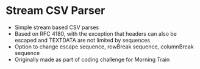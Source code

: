 # Stream CSV Parser
 * Simple stream based CSV parses
 * Based on RFC 4180, with the exception that headers can also be escaped and TEXTDATA are not limited by sequences
 * Option to change escape sequence, rowBreak sequence, columnBreak sequence
 * Originally made as part of coding challenge for Morning Train
 